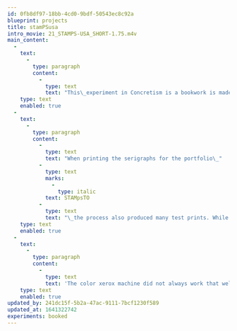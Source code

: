 ```yaml
---
id: 0fb8df97-18bb-4cd0-9bdf-50543ec8c92a
blueprint: projects
title: stamPSusa
intro_movie: 21_STAMPS-USA_SHORT-1.75.m4v
main_content:
  -
    text:
      -
        type: paragraph
        content:
          -
            type: text
            text: "This\_experiment in Concretism is a bookwork is made from printing proofs reproduced by an early generation color xerox machine."
    type: text
    enabled: true
  -
    text:
      -
        type: paragraph
        content:
          -
            type: text
            text: "When printing the serigraphs for the portfolio\_"
          -
            type: text
            marks:
              -
                type: italic
            text: STAMpsTO
          -
            type: text
            text: "\_the process also produced many test prints. While these proof prints have no special value and are usually trashed, after observing them more carefully they revealed an option to use them for a bookwork. The interest was not merely to make merely a single original as a one-of-a-kind (nor to print an offset edition since that was not affordable). However, it happened to coincide with that fact that RISD obtained one of the first colored xerox machines, and after some tests with that equipment a small edition of copies suddenly became possible."
    type: text
    enabled: true
  -
    text:
      -
        type: paragraph
        content:
          -
            type: text
            text: 'The color xerox machine did not always work that well and presented glitches in the printing—but these “mistakes” were then embraced as added value and became an integral part of the book, which after all was a kind of “PS” (postscript) result caused by “chance” operations. Hence the book’s title.'
    type: text
    enabled: true
updated_by: 241dc15f-5b2a-47ac-9111-7bcf1230f589
updated_at: 1641322742
experiments: booked
---
```


